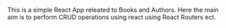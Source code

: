 This is a simple React App releated to Books and Authors. Here the main aim is to perform CRUD operations using react using React Routers ect.
